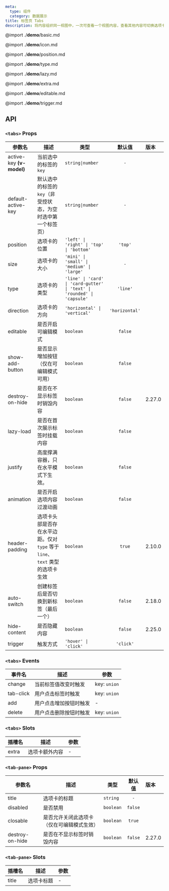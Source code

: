 ```yaml
meta:
  type: 组件
  category: 数据展示
title: 标签页 Tabs
description: 将内容组织同一视图中，一次可查看一个视图内容，查看其他内容可切换选项卡查看。
```

@import ./__demo__/basic.md

@import ./__demo__/icon.md

@import ./__demo__/position.md

@import ./__demo__/type.md

@import ./__demo__/lazy.md

@import ./__demo__/extra.md

@import ./__demo__/editable.md

@import ./__demo__/trigger.md

## API


### `<tabs>` Props

|参数名|描述|类型|默认值|版本|
|---|---|---|:---:|:---|
|active-key **(v-model)**|当前选中的标签的 `key`|`string\|number`|`-`||
|default-active-key|默认选中的标签的`key`（非受控状态，为空时选中第一个标签页）|`string\|number`|`-`||
|position|选项卡的位置|`'left' \| 'right' \| 'top' \| 'bottom'`|`'top'`||
|size|选项卡的大小|`'mini' \| 'small' \| 'medium' \| 'large'`|`-`||
|type|选项卡的类型|`'line' \| 'card' \| 'card-gutter' \| 'text' \| 'rounded' \| 'capsule'`|`'line'`||
|direction|选项卡的方向|`'horizontal' \| 'vertical'`|`'horizontal'`||
|editable|是否开启可编辑模式|`boolean`|`false`||
|show-add-button|是否显示增加按钮（仅在可编辑模式可用）|`boolean`|`false`||
|destroy-on-hide|是否在不显示标签时销毁内容|`boolean`|`false`|2.27.0|
|lazy-load|是否在首次展示标签时挂载内容|`boolean`|`false`||
|justify|高度撑满容器，只在水平模式下生效。|`boolean`|`false`||
|animation|是否开启选项内容过渡动画|`boolean`|`false`||
|header-padding|选项卡头部是否存在水平边距。仅对 `type` 等于 `line`、`text` 类型的选项卡生效|`boolean`|`true`|2.10.0|
|auto-switch|创建标签后是否切换到新标签（最后一个）|`boolean`|`false`|2.18.0|
|hide-content|是否隐藏内容|`boolean`|`false`|2.25.0|
|trigger|触发方式|`'hover' \| 'click'`|`'click'`||
### `<tabs>` Events

|事件名|描述|参数|
|---|---|---|
|change|当前标签值改变时触发|key: `union`|
|tab-click|用户点击标签时触发|key: `union`|
|add|用户点击增加按钮时触发|-|
|delete|用户点击删除按钮时触发|key: `union`|
### `<tabs>` Slots

|插槽名|描述|参数|
|---|:---:|---|
|extra|选项卡额外内容|-|




### `<tab-pane>` Props

|参数名|描述|类型|默认值|版本|
|---|---|---|:---:|:---|
|title|选项卡的标题|`string`|`-`||
|disabled|是否禁用|`boolean`|`false`||
|closable|是否允许关闭此选项卡（仅在可编辑模式生效）|`boolean`|`true`||
|destroy-on-hide|是否在不显示标签时销毁内容|`boolean`|`false`|2.27.0|
### `<tab-pane>` Slots

|插槽名|描述|参数|
|---|:---:|---|
|title|选项卡标题|-|



